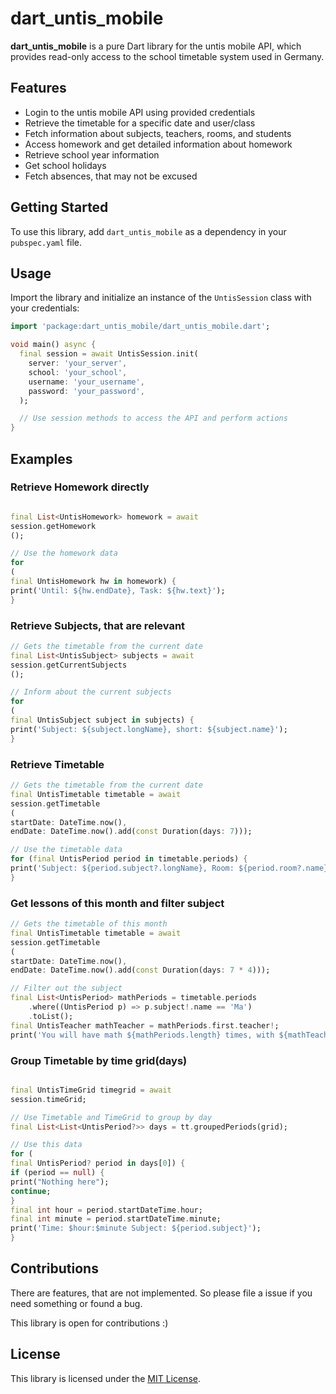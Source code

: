 # dart_untis_mobile

**dart_untis_mobile** is a pure Dart library for the untis mobile API, which provides read-only
access to the
school timetable system used in Germany.

## Features

- Login to the untis mobile API using provided credentials
- Retrieve the timetable for a specific date and user/class
- Fetch information about subjects, teachers, rooms, and students
- Access homework and get detailed information about homework
- Retrieve school year information
- Get school holidays
- Fetch absences, that may not be excused

## Getting Started

To use this library, add `dart_untis_mobile` as a dependency in your `pubspec.yaml` file.

## Usage

Import the library and initialize an instance of the `UntisSession` class with your credentials:

```dart
import 'package:dart_untis_mobile/dart_untis_mobile.dart';

void main() async {
  final session = await UntisSession.init(
    server: 'your_server',
    school: 'your_school',
    username: 'your_username',
    password: 'your_password',
  );

  // Use session methods to access the API and perform actions
}
```

## Examples

### Retrieve Homework directly

```dart

final List<UntisHomework> homework = await
session.getHomework
();

// Use the homework data
for
(
final UntisHomework hw in homework) {
print('Until: ${hw.endDate}, Task: ${hw.text}');
}
```

### Retrieve Subjects, that are relevant

```dart
// Gets the timetable from the current date
final List<UntisSubject> subjects = await
session.getCurrentSubjects
();

// Inform about the current subjects
for
(
final UntisSubject subject in subjects) {
print('Subject: ${subject.longName}, short: ${subject.name}');
}
```

### Retrieve Timetable

```dart
// Gets the timetable from the current date
final UntisTimetable timetable = await
session.getTimetable
(
startDate: DateTime.now(),
endDate: DateTime.now().add(const Duration(days: 7)));

// Use the timetable data 
for (final UntisPeriod period in timetable.periods) {
print('Subject: ${period.subject?.longName}, Room: ${period.room?.name}, Teacher: ${period.teacher?.lastName}');
}
```

### Get lessons of this month and filter subject

```dart
// Gets the timetable of this month
final UntisTimetable timetable = await
session.getTimetable
(
startDate: DateTime.now(),
endDate: DateTime.now().add(const Duration(days: 7 * 4)));

// Filter out the subject
final List<UntisPeriod> mathPeriods = timetable.periods
    .where((UntisPeriod p) => p.subject!.name == 'Ma')
    .toList();
final UntisTeacher mathTeacher = mathPeriods.first.teacher!;
print('You will have math ${mathPeriods.length} times, with ${mathTeacher.fullName}');
```

### Group Timetable by time grid(days)

```dart

final UntisTimeGrid timegrid = await
session.timeGrid;

// Use Timetable and TimeGrid to group by day
final List<List<UntisPeriod?>> days = tt.groupedPeriods(grid);

// Use this data
for (
final UntisPeriod? period in days[0]) {
if (period == null) {
print("Nothing here");
continue;
}
final int hour = period.startDateTime.hour;
final int minute = period.startDateTime.minute;
print('Time: $hour:$minute Subject: ${period.subject}');
}

```

## Contributions

There are features, that are not implemented. So please file a issue if you need something or found
a bug.

This library is open for contributions :)

## License

This library is licensed under the [MIT License](LICENSE).